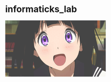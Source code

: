 # informaticks_lab
![hippo](https://github.com/ExcaliBBur/informaticks_lab/blob/main/gif/cherv%60.gif)
